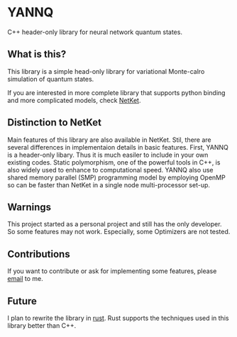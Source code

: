 # YANNQ
C++ header-only library for neural network quantum states. 

## What is this?
This library is a simple head-only library for variational Monte-calro simulation of quantum states. 

If you are interested in more complete library that supports python binding and more complicated models, check [NetKet](https://www.netket.org/).

## Distinction to NetKet
Main features of this library are also available in NetKet. 
Stil, there are several differences in implementaion details in basic features.
First, YANNQ is a header-only libary. Thus it is much easiler to include in your own existing codes.
Static polymorphism, one of the powerful tools in C++, is also widely used to enhance to computational speed.
YANNQ also use shared memory parallel (SMP) programming model by employing OpenMP so can be faster than NetKet in a single node multi-processor set-up. 

## Warnings
This project started as a personal project and still has the only developer. So some features may not work. 
Especially, some Optimizers are not tested. 

## Contributions
If you want to contribute or ask for implementing some features, please [email](mailto:chae.yeun.park@gmail.com) to me.

## Future
I plan to rewrite the library in [rust](https://www.rust-lang.org/). Rust supports the techniques used in this library better than C++. 
